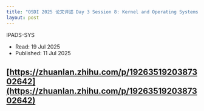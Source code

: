 ```yaml
---
title: "OSDI 2025 论文评述 Day 3 Session 8: Kernel and Operating Systems II"
layout: post
---
```


IPADS-SYS

* Read: 19 Jul 2025
* Published: 11 Jul 2025

[https://zhuanlan.zhihu.com/p/1926351920387302642](https://zhuanlan.zhihu.com/p/1926351920387302642)
---
